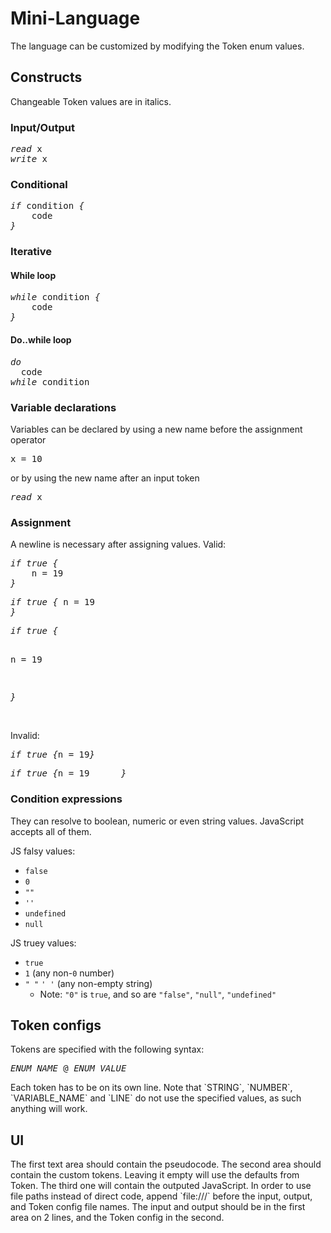 # Mini-Language

The language can be customized by modifying the Token enum values.  
<h2>Constructs</h2>
Changeable Token values are in italics.
<h3>Input/Output</h3>		
<pre>
<i>read</i> x
<i>write</i> x
</pre>  
<h3>Conditional</h3>		
<pre>
<i>if</i> condition <i>{</i>  
&nbsp;&nbsp;&nbsp;&nbsp;code  
<i>}</i>
</pre>
<h3>Iterative</h3>	
<h4>While loop</h4>   
<pre>
<i>while</i> condition <i>{</i>   
&nbsp;&nbsp;&nbsp;&nbsp;code     
<i>}</i> 
</pre>
<h4>Do..while loop</h4>   
<pre>
<i>do</i>  
  code
<i>while</i> condition
</pre>
<h3>Variable declarations</h3>
Variables can be declared by using a new name before the assignment operator   
<pre>x <i>=</i> 10</pre>  
or by using the new name after an input token  
<pre><i>read</i> x</pre>
<h3>Assignment</h3>
A newline is necessary after assigning values.  
Valid:  
<pre><i>if true {</i>
&nbsp;&nbsp;&nbsp;&nbsp;n = 19
<i>}</i>
</pre>
<pre><i>if true {</i> n <i>=</i> 19
<i>}</i>
</pre>
<pre><i>if true {</i>  
  
n <i>=</i> 19
  
<i>}</i>
</pre>  
Invalid:  
<pre><i>if true {</i>n <i>=</i> 19<i>}</i></pre>
<pre><i>if true {</i>n <i>=</i> 19      <i>}</i></pre>
<h3>Condition expressions</h3>  
They can resolve to boolean, numeric or even string values. JavaScript accepts all of them.  

JS falsy values:  
- `false`
- `0`
- `""`
- `''`
- `undefined`
- `null` 

JS truey values:  
- `true`
- `1` (any non-`0` number)
- `" "` `' '` (any non-empty string)
  - Note: `"0"` is `true`, and so are `"false"`, `"null"`, `"undefined"`  

<h2>Token configs</h2>
Tokens are specified with the following syntax:  
<pre><i>ENUM_NAME</i> @ <i>ENUM_VALUE</i></pre>
Each token has to be on its own line.
Note that `STRING`, `NUMBER`, `VARIABLE_NAME` and `LINE` do not use the specified values, as such anything will work.
  
<h2>UI</h2>
The first text area should contain the pseudocode. The second area should contain the custom tokens. Leaving it empty will use the defaults from Token. The third one will contain the outputed JavaScript.  
In order to use file paths instead of direct code, append `file:///` before the input, output, and Token config file names. The input and output should be in the first area on 2 lines, and the Token config in the second.
